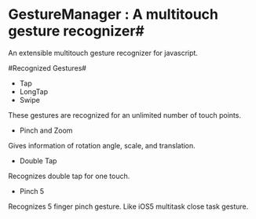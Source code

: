 # GestureManager : A multitouch gesture recognizer#

An extensible multitouch gesture recognizer for javascript.

#Recognized Gestures#

* Tap
* LongTap
* Swipe

These gestures are recognized for an unlimited number of touch points.

* Pinch and Zoom

Gives information of rotation angle, scale, and translation.

* Double Tap

Recognizes double tap for one touch.

* Pinch 5

Recognizes 5 finger pinch gesture. Like iOS5 multitask close task gesture.
